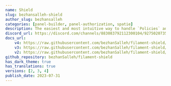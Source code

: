 ```yaml
---
name: Shield
slug: bezhansalleh-shield
author_slug: bezhansalleh
categories: [panel-builder, panel-authorization, spatie]
description: The easiest and most intuitive way to handle `Policies` and `Permissions for your Filament Panels' components.
discord_url: https://discord.com/channels/883083792112300104/927502073543675976
docs_url: 
    v4: https://raw.githubusercontent.com/bezhanSalleh/filament-shield/4.x/README.md
    v3: https://raw.githubusercontent.com/bezhanSalleh/filament-shield/3.x/README.md
    v2: https://raw.githubusercontent.com/bezhanSalleh/filament-shield/2.x/README.md
github_repository: bezhanSalleh/filament-shield
has_dark_theme: true
has_translations: true
versions: [2, 3, 4]
publish_date: 2023-07-31
---
```

